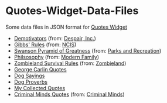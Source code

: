 # Quotes-Widget-Data-Files
Some data files in JSON format for [Quotes Widget](https://play.google.com/store/apps/details?id=com.ashwin.apps.android.quoteswidget)

- <a href="demotivators.json" download>Demotivators</a> (from: [Despair, Inc.](http://www.despair.com/))
- <a href="https://rawcdn.githack.com/trailjeep/Quotes-Widget-Data-Files/master/gibbs-rules.json" download>Gibbs' Rules</a> (from: [NCIS](https://www.imdb.com/title/tt0364845/))
- <a href="swanson-pyramid-of-greatness.json" download>Swanson Pyramid of Greatness</a> (from: [Parks and Recreation](https://www.imdb.com/title/tt1266020/))
- <a href="philsosophy.json" download>Philsosophy</a> (from: [Modern Family](https://www.imdb.com/title/tt1442437/))
- <a href="zombieland-survival-rules.json" download>Zombieland Survival Rules</a> (from: [Zombieland](https://www.imdb.com/title/tt1156398/))
- <a href="george-carlin.json" download>George Carlin Quotes</a>
- <a href="dog-sayings.json" download>Dog Sayings</a>
- <a href="dog-proverbs.json" download>Dog Proverbs</a>
- <a href="my-collected-quotes.json" download>My Collected Quotes</a>
- <a href="criminal-minds.json" download>Criminal Minds Quotes</a> (from: [Criminal Minds](https://www.imdb.com/title/tt0452046/))

